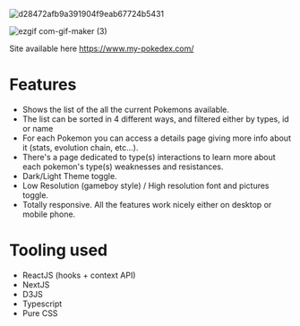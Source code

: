 ![d28472afb9a391904f9eab67724b5431](https://user-images.githubusercontent.com/8859666/140185175-01d58c10-4737-49f1-9765-1fb47af66b46.png)


![ezgif com-gif-maker (3)](https://user-images.githubusercontent.com/8859666/140185140-c72ed85f-af91-4b33-a337-f9e18f694c17.gif)

Site available here https://www.my-pokedex.com/

# Features

* Shows the list of the all the current Pokemons available.
* The list can be sorted in 4 different ways, and filtered either by types, id or name
* For each Pokemon you can access a details page giving more info about it (stats, evolution chain, etc...).
* There's a page dedicated to type(s) interactions to learn more about each pokemon's type(s) weaknesses and resistances.
* Dark/Light Theme toggle.
* Low Resolution (gameboy style) / High resolution font and pictures toggle.
* Totally responsive. All the features work nicely either on desktop or mobile phone.

# Tooling used

* ReactJS (hooks + context API)
* NextJS
* D3JS
* Typescript
* Pure CSS



